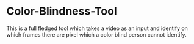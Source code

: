 # Color-Blindness-Tool
This is a full fledged tool which takes a video as an input and identify on which frames there are pixel which a color blind person cannot identify.
